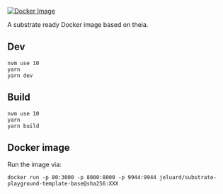 [![Docker Image](https://img.shields.io/docker/pulls/parity/theia-substrate.svg?maxAge=2592000)](https://hub.docker.com/r/parity/theia-substrate/)

A substrate ready Docker image based on theia.

## Dev

```
nvm use 10
yarn
yarn dev
```

## Build

```
nvm use 10
yarn
yarn build
```

## Docker image

Run the image via:

```
docker run -p 80:3000 -p 8000:8000 -p 9944:9944 jeluard/substrate-playground-template-base@sha256:XXX
```